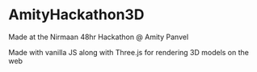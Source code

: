 # AmityHackathon3D

Made at the Nirmaan 48hr Hackathon @ Amity Panvel

Made with vanilla JS along with Three.js for rendering 3D models on the web

